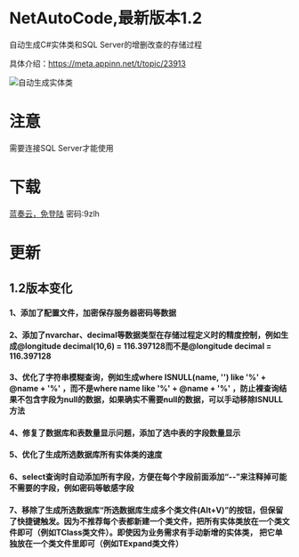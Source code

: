 # NetAutoCode,最新版本1.2
自动生成C#实体类和SQL Server的增删改查的存储过程

具体介绍：https://meta.appinn.net/t/topic/23913

![自动生成实体类](https://z3.ax1x.com/2021/06/04/2YwiTS.png)

# 注意
需要连接SQL Server才能使用

# 下载

[蓝奏云，免登陆](https://wwr.lanzoui.com/b02c4tiub) 密码:9zlh


# 更新
## 1.2版本变化
#### 1、添加了配置文件，加密保存服务器密码等数据
#### 2、添加了nvarchar、decimal等数据类型在存储过程定义时的精度控制，例如生成@longitude decimal(10,6) = 116.397128而不是@longitude decimal = 116.397128
#### 3、优化了字符串模糊查询，例如生成where ISNULL(name, '') like '%' + @name + '%' ，而不是where name like '%' + @name + '%' ，防止裸查询结果不包含字段为null的数据，如果确实不需要null的数据，可以手动移除ISNULL方法
#### 4、修复了数据库和表数量显示问题，添加了选中表的字段数量显示
#### 5、优化了生成所选数据库所有实体类的速度
#### 6、select查询时自动添加所有字段，方便在每个字段前面添加“--”来注释掉可能不需要的字段，例如密码等敏感字段
#### 7、移除了生成所选数据库“所选数据库生成多个类文件(Alt+V)”的按钮，但保留了快捷键触发。因为不推荐每个表都新建一个类文件，把所有实体类放在一个类文件即可（例如TClass类文件）。即使因为业务需求有手动新增的实体类， 把它单独放在一个类文件里即可（例如TExpand类文件）

